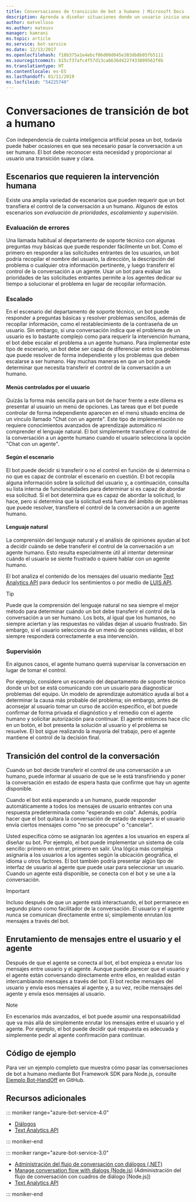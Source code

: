 ```yaml
---
title: Conversaciones de transición de bot a humano | Microsoft Docs
description: Aprenda a diseñar situaciones donde un usuario inicia una conversación con un bot y, a continuación, se le pasa a un humano.
author: matvelloso
ms.author: mateusv
manager: kamrani
ms.topic: article
ms.service: bot-service
ms.date: 12/13/2017
ms.openlocfilehash: f18b375a1e4ebcf06d00d045e383db8b05fb5111
ms.sourcegitcommit: b15cf37afc4f57d13ca6636d4227433809562f8b
ms.translationtype: HT
ms.contentlocale: es-ES
ms.lasthandoff: 01/11/2019
ms.locfileid: "54225740"
---
```

# <a name="transition-conversations-from-bot-to-human"></a>Conversaciones de transición de bot a humano

Con independencia de cuánta inteligencia artificial posea un bot, todavía puede haber ocasiones en que sea necesario pasar la conversación a un ser humano. El bot debe reconocer esta necesidad y proporcionar al usuario una transición suave y clara.

## <a name="scenarios-that-require-human-involvement"></a>Escenarios que requieren la intervención humana

Existe una amplia variedad de escenarios que pueden requerir que un bot transfiera el control de la conversación a un humano. Algunos de estos escenarios son *evaluación de prioridades*, *escalamiento* y *supervisión*. 

### <a name="triage"></a>Evaluación de errores

Una llamada habitual al departamento de soporte técnico con algunas preguntas muy básicas que puede responder fácilmente un bot. Como el primero en responder a las solicitudes entrantes de los usuarios, un bot podría recopilar el nombre del usuario, la dirección, la descripción del problema o cualquier otra información pertinente, y luego transferir el control de la conversación a un agente. Usar un bot para evaluar las prioridades de las solicitudes entrantes permite a los agentes dedicar su tiempo a solucionar el problema en lugar de recopilar información.

### <a name="escalation"></a>Escalado

En el escenario del departamento de soporte técnico, un bot puede responder a preguntas básicas y resolver problemas sencillos, además de recopilar información, como el restablecimiento de la contraseña de un usuario. Sin embargo, si una conversación indica que el problema de un usuario es lo bastante complejo como para requerir la intervención humana, el bot debe escalar el problema a un agente humano. Para implementar este tipo de escenario, un bot debe ser capaz de diferenciar entre los problemas que puede resolver de forma independiente y los problemas que deben escalarse a ser humano. Hay muchas maneras en que un bot puede determinar que necesita transferir el control de la conversación a un humano. 

#### <a name="user-driven-menus"></a>Menús controlados por el usuario

Quizás la forma más sencilla para un bot de hacer frente a este dilema es presentar al usuario un menú de opciones. Las tareas que el bot puede controlar de forma independiente aparecen en el menú situado encima de un vínculo llamado "Chat con un agente". Este tipo de implementación no requiere conocimientos avanzados de aprendizaje automático ni comprender el lenguaje natural. El bot simplemente transfiere el control de la conversación a un agente humano cuando el usuario selecciona la opción "Chat con un agente". 

#### <a name="scenario-driven"></a>Según el escenario

El bot puede decidir si transferir o no el control en función de si determina o no que es capaz de controlar el escenario en cuestión. El bot recopila alguna información sobre la solicitud del usuario y, a continuación, consulta su lista interna de funcionalidades para determinar si es capaz de abordar esa solicitud. Si el bot determina que es capaz de abordar la solicitud, lo hace, pero si determina que la solicitud está fuera del ámbito de problemas que puede resolver, transfiere el control de la conversación a un agente humano.

#### <a name="natural-language"></a>Lenguaje natural

La comprensión del lenguaje natural y el análisis de opiniones ayudan al bot a decidir cuándo se debe transferir el control de la conversación a un agente humano. Esto resulta especialmente útil al intentar determinar cuándo el usuario se siente frustrado o quiere hablar con un agente humano. 
 
El bot analiza el contenido de los mensajes del usuario mediante <a href="https://www.microsoft.com/cognitive-services/en-us/text-analytics-api" target="blank">Text Analytics API</a> para deducir los sentimientos o por medio de <a href="https://www.luis.ai" target="_blank">LUIS API</a>. 


> [!TIP]
> Puede que la comprensión del lenguaje natural no sea siempre el mejor método para determinar cuándo un bot debe transferir el control de la conversación a un ser humano. Los bots, al igual que los humanos, no siempre aciertan y las respuestas no válidas dejan al usuario frustrado. Sin embargo, si el usuario selecciona de un menú de opciones válidas, el bot siempre responderá correctamente a esa intervención. 

### <a name="supervision"></a>Supervisión

En algunos casos, el agente humano querrá supervisar la conversación en lugar de tomar el control.

Por ejemplo, considere un escenario del departamento de soporte técnico donde un bot se está comunicando con un usuario para diagnosticar problemas del equipo. Un modelo de aprendizaje automático ayuda al bot a determinar la causa más probable del problema; sin embargo, antes de aconsejar al usuario tomar un curso de acción específico, el bot puede confirmar de forma privada el diagnóstico y el remedio con el agente humano y solicitar autorización para continuar. El agente entonces hace clic en un botón, el bot presenta la solución al usuario y el problema se resuelve. El bot sigue realizando la mayoría del trabajo, pero el agente mantiene el control de la decisión final. 

## <a name="transitioning-control-of-the-conversation"></a>Transición del control de la conversación 

Cuando un bot decide transferir el control de una conversación a un humano, puede informar al usuario de que se le está transfiriendo y poner la conversación en estado de espera hasta que confirme que hay un agente disponible. 

Cuando el bot está esperando a un humano, puede responder automáticamente a todos los mensajes de usuario entrantes con una respuesta predeterminada como "esperando en cola". Además, podría hacer que el bot quitara la conversación de estado de espera si el usuario envía ciertos mensajes como "no se preocupe" o "cancelar".

Usted especifica cómo se asignarán los agentes a los usuarios en espera al diseñar su bot. Por ejemplo, el bot puede implementar un sistema de cola sencillo: primero en entrar, primero en salir. Una lógica más compleja asignaría a los usuarios a los agentes según la ubicación geográfica, el idioma u otros factores. El bot también podría presentar algún tipo de interfaz de usuario al agente que puede usar para seleccionar un usuario. Cuando un agente está disponible, se conecta con el bot y se une a la conversación.

> [!IMPORTANT]
> Incluso después de que un agente está interactuando, el bot permanece en segundo plano como facilitador de la conversación. El usuario y el agente nunca se comunican directamente entre sí; simplemente enrutan los mensajes a través del bot. 

## <a name="routing-messages-between-user-and-agent"></a>Enrutamiento de mensajes entre el usuario y el agente

Después de que el agente se conecta al bot, el bot empieza a enrutar los mensajes entre usuario y el agente. Aunque puede parecer que el usuario y el agente están conversando directamente entre ellos, en realidad están intercambiando mensajes a través del bot. El bot recibe mensajes del usuario y envía esos mensajes al agente y, a su vez, recibe mensajes del agente y envía esos mensajes al usuario. 

> [!NOTE]
> En escenarios más avanzados, el bot puede asumir una responsabilidad que va más allá de simplemente enrutar los mensajes entre el usuario y el agente. Por ejemplo, el bot puede decidir qué respuesta es adecuada y simplemente pedir al agente confirmación para continuar.

## <a name="sample-code"></a>Código de ejemplo

Para ver un ejemplo completo que muestra cómo pasar las conversaciones de bot a humano mediante Bot Framework SDK para Node.js, consulte <a href="https://github.com/palindromed/Bot-HandOff" target="_blank">Ejemplo Bot-HandOff</a> en GitHub.

## <a name="additional-resources"></a>Recursos adicionales

::: moniker range="azure-bot-service-4.0"

- [Diálogos](v4sdk/bot-builder-dialog-manage-conversation-flow.md)
- <a href="https://www.microsoft.com/cognitive-services/en-us/text-analytics-api" target="blank">Text Analytics API</a>

::: moniker-end

::: moniker range="azure-bot-service-3.0"

- [Administración del flujo de conversación con diálogos (.NET)](~/dotnet/bot-builder-dotnet-manage-conversation-flow.md)
- [Manage conversation flow with dialogs (Node.js)](~/nodejs/bot-builder-nodejs-manage-conversation-flow.md) (Administración del flujo de conversación con cuadros de diálogo [Node.js])
- <a href="https://www.microsoft.com/cognitive-services/en-us/text-analytics-api" target="blank">Text Analytics API</a>


::: moniker-end

